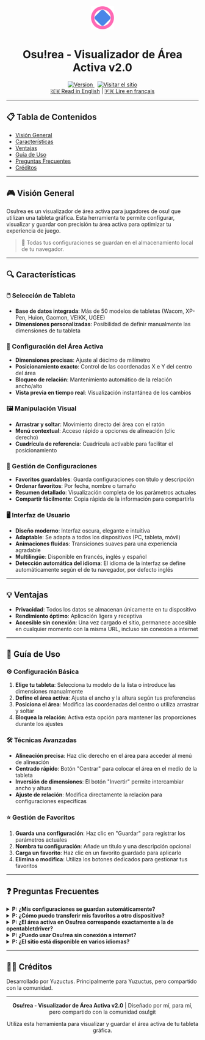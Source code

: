 <div align="center">
  <img src="assets/img/favicon.svg" alt="Logo Osu!rea" width="60" height="60" style="vertical-align: middle; margin-bottom: 10px;">
  <h1>Osu!rea - Visualizador de Área Activa v2.0</h1>
  <a href="https://github.com/sammy08300/Areasu/tree/v2git">
    <img src="https://img.shields.io/badge/version-2.0-blue.svg" alt="Version">
  </a>
  <a href="https://osurea.vercel.app/">
    <img src="https://img.shields.io/badge/Visitar%20el%20sitio-Osu!rea-green.svg" alt="Visitar el sitio" style="margin-left: 8px;">
  </a>
  <br />
  <a href="README.md">🇬🇧 Read in English</a> | <a href="README-FR.md">🇫🇷 Lire en français</a>
</div>

---

## 📋 Tabla de Contenidos
- [Visión General](#-visión-general)
- [Características](#-características)
- [Ventajas](#-ventajas)
- [Guía de Uso](#-guía-de-uso)
- [Preguntas Frecuentes](#-preguntas-frecuentes)
- [Créditos](#-créditos)

---

## 🎮 Visión General

Osu!rea es un visualizador de área activa para jugadores de osu! que utilizan una tableta gráfica. Esta herramienta te permite configurar, visualizar y guardar con precisión tu área activa para optimizar tu experiencia de juego.

> 💾 Todas tus configuraciones se guardan en el almacenamiento local de tu navegador.

---

## 🔍 Características

### 🖱️ Selección de Tableta
- **Base de datos integrada**: Más de 50 modelos de tabletas (Wacom, XP-Pen, Huion, Gaomon, VEIKK, UGEE)
- **Dimensiones personalizadas**: Posibilidad de definir manualmente las dimensiones de tu tableta

### 📐 Configuración del Área Activa
- **Dimensiones precisas**: Ajuste al décimo de milímetro
- **Posicionamiento exacto**: Control de las coordenadas X e Y del centro del área
- **Bloqueo de relación**: Mantenimiento automático de la relación ancho/alto
- **Vista previa en tiempo real**: Visualización instantánea de los cambios

### 🖼️ Manipulación Visual
- **Arrastrar y soltar**: Movimiento directo del área con el ratón
- **Menú contextual**: Acceso rápido a opciones de alineación (clic derecho)
- **Cuadrícula de referencia**: Cuadrícula activable para facilitar el posicionamiento

### 💾 Gestión de Configuraciones
- **Favoritos guardables**: Guarda configuraciones con título y descripción
- **Ordenar favoritos**: Por fecha, nombre o tamaño
- **Resumen detallado**: Visualización completa de los parámetros actuales
- **Compartir fácilmente**: Copia rápida de la información para compartirla

### 🖥️ Interfaz de Usuario
- **Diseño moderno**: Interfaz oscura, elegante e intuitiva
- **Adaptable**: Se adapta a todos los dispositivos (PC, tableta, móvil)
- **Animaciones fluidas**: Transiciones suaves para una experiencia agradable
- **Multilingüe**: Disponible en francés, inglés y español
- **Detección automática del idioma**: El idioma de la interfaz se define automáticamente según el de tu navegador, por defecto inglés

---

## 💡 Ventajas

- **Privacidad**: Todos los datos se almacenan únicamente en tu dispositivo
- **Rendimiento óptimo**: Aplicación ligera y receptiva
- **Accesible sin conexión**: Una vez cargado el sitio, permanece accesible en cualquier momento con la misma URL, incluso sin conexión a internet

---

## 📖 Guía de Uso

### ⚙️ Configuración Básica
1. **Elige tu tableta**: Selecciona tu modelo de la lista o introduce las dimensiones manualmente
2. **Define el área activa**: Ajusta el ancho y la altura según tus preferencias
3. **Posiciona el área**: Modifica las coordenadas del centro o utiliza arrastrar y soltar
4. **Bloquea la relación**: Activa esta opción para mantener las proporciones durante los ajustes

### 🛠️ Técnicas Avanzadas
- **Alineación precisa**: Haz clic derecho en el área para acceder al menú de alineación
- **Centrado rápido**: Botón "Centrar" para colocar el área en el medio de la tableta
- **Inversión de dimensiones**: El botón "Invertir" permite intercambiar ancho y altura
- **Ajuste de relación**: Modifica directamente la relación para configuraciones específicas

### ⭐ Gestión de Favoritos
1. **Guarda una configuración**: Haz clic en "Guardar" para registrar los parámetros actuales
2. **Nombra tu configuración**: Añade un título y una descripción opcional
3. **Carga un favorito**: Haz clic en un favorito guardado para aplicarlo
4. **Elimina o modifica**: Utiliza los botones dedicados para gestionar tus favoritos

---

## ❓ Preguntas Frecuentes

<details>
<summary><strong>P: ¿Mis configuraciones se guardan automáticamente?</strong></summary>
R: Los parámetros actuales se conservan entre sesiones, pero debes hacer clic en "Guardar" para crear un favorito permanente.
</details>

<details>
<summary><strong>P: ¿Cómo puedo transferir mis favoritos a otro dispositivo?</strong></summary>
R: Por el momento, es necesario copiar la información manualmente. Se prevé una función de exportación/importación en una futura actualización.
</details>

<details>
<summary><strong>P: ¿El área activa en Osu!rea corresponde exactamente a la de opentabletdriver?</strong></summary>
R: Sí, las dimensiones y posiciones se calculan según los mismos principios que el controlador. Está prevista una función de conversión de zonas Wacom y otras.
</details>

<details>
<summary><strong>P: ¿Puedo usar Osu!rea sin conexión a internet?</strong></summary>
R: Sí, después de la primera carga, la aplicación funciona sin conexión gracias al Service Worker.  
<br><br>💡 Si ya has abierto el sitio una vez, ¡puedes volver a él en cualquier momento, incluso sin internet, utilizando exactamente la misma URL!
</details>

<details>
<summary><strong>P: ¿El sitio está disponible en varios idiomas?</strong></summary>
R: Sí, el sitio está disponible en varios idiomas. El francés es mi lengua materna. También me tomé el tiempo de traducirlo al inglés y al español antes de compartirlo con la comunidad osu!
</details>

---

## 👨‍💻 Créditos

Desarrollado por Yuzuctus. Principalmente para Yuzuctus, pero compartido con la comunidad.

---

<div align="center">
  <p><strong>Osu!rea - Visualizador de Área Activa v2.0</strong> | Diseñado por mí, para mí, pero compartido con la comunidad osu!git</p>
  <p>Utiliza esta herramienta para visualizar y guardar el área activa de tu tableta gráfica.</p>
</div> 
